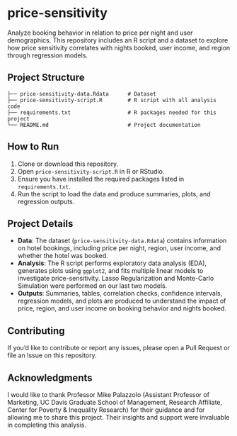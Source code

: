 # price-sensitivity
Analyze booking behavior in relation to price per night and user demographics. This repository includes an R script and a dataset to explore how price sensitivity correlates with nights booked, user income, and region through regression models.

## Project Structure
```
├── price-sensitivity-data.Rdata      # Dataset
├── price-sensitivity-script.R        # R script with all analysis code
├── requirements.txt                  # R packages needed for this project
└── README.md                         # Project documentation
```

## How to Run
1. Clone or download this repository.
2. Open `price-sensitivity-script.R` in R or RStudio.
3. Ensure you have installed the required packages listed in `requirements.txt`.
4. Run the script to load the data and produce summaries, plots, and regression outputs.

## Project Details
- **Data**: The dataset (`price-sensitivity-data.Rdata`) contains information on hotel bookings, including price per night, region, user income, and whether the hotel was booked.
- **Analysis**: The R script performs exploratory data analysis (EDA), generates plots using `ggplot2`, and fits multiple linear models to investigate price-sensitivity. Lasso Regularization and Monte-Carlo Simulation were performed on our last two models. 
- **Outputs**: Summaries, tables, correlation checks, confidence intervals, regression models, and plots are produced to understand the impact of price, region, and user income on booking behavior and nights booked.

## Contributing
If you’d like to contribute or report any issues, please open a Pull Request or file an Issue on this repository.

## Acknowledgments
I would like to thank Professor Mike Palazzolo (Assistant Professor of Marketing, UC Davis Graduate School of Management, Research Affiliate, Center for Poverty & Inequality Research) for their guidance and for allowing me to share this project. Their insights and support were invaluable in completing this analysis. 
